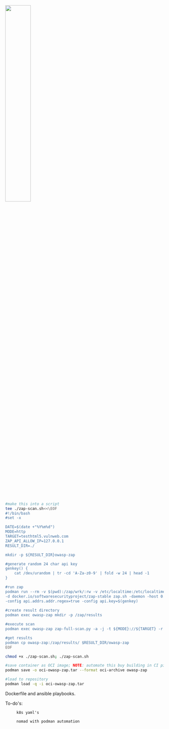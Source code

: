 ## <img src="https://res.cloudinary.com/practicaldev/image/fetch/s--r24tUVpQ--/c_imagga_scale,f_auto,fl_progressive,h_900,q_auto,w_1600/https://dev-to-uploads.s3.amazonaws.com/i/8uadzrkmk3n3tige1kgx.png" width=40% height=40%>

```sh
#make this into a script
tee ./zap-scan.sh<<\EOF
#!/bin/bash
#set -x

DATE=$(date +"%Y%m%d")
MODE=http
TARGET=testhtml5.vulnweb.com
ZAP_API_ALLOW_IP=127.0.0.1
RESULT_DIR=./

mkdir -p ${RESULT_DIR}owasp-zap

#generate random 24 char api key
genkey() {
    cat /dev/urandom | tr -cd 'A-Za-z0-9' | fold -w 24 | head -1
}

#run zap
podman run --rm -v $(pwd):/zap/wrk/:rw -v /etc/localtime:/etc/localtime:ro -u zap -p 8080:8080 -it --name owasp-zap \
-d docker.io/softwaresecurityproject/zap-stable zap.sh -daemon -host 0.0.0.0 -port 8080 -config api.addrs.addr.name=$ZAP_API_ALLOW_IP \
-config api.addrs.addr.regex=true -config api.key=$(genkey)
  
#create result directory
podman exec owasp-zap mkdir -p /zap/results

#execute scan
podman exec owasp-zap zap-full-scan.py -a -j -t ${MODE}://${TARGET} -r /zap/results/zap-report-${MODE}-${TARGET}-${DATE}.html

#get results
podman cp owasp-zap:/zap/results/ $RESULT_DIR/owasp-zap
EOF

chmod +x ./zap-scan.sh; ./zap-scan.sh

#save container as OCI image; NOTE: automate this buy building in CI pipe, saving OCI tar, push image to repository
podman save -o oci-owasp-zap.tar --format oci-archive owasp-zap

#load to repository
podman load -q -i oci-owasp-zap.tar
```

Dockerfile and ansible playbooks.

To-do's: 

         k8s yaml's

         nomad with podman automation
